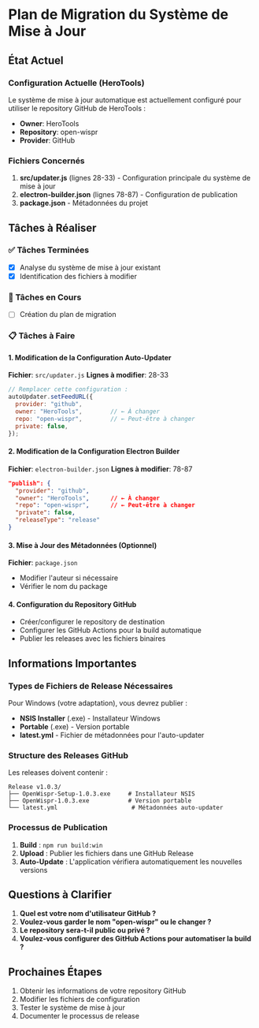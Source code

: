 # Plan de Migration du Système de Mise à Jour

## État Actuel

### Configuration Actuelle (HeroTools)
Le système de mise à jour automatique est actuellement configuré pour utiliser le repository GitHub de HeroTools :
- **Owner**: HeroTools
- **Repository**: open-wispr
- **Provider**: GitHub

### Fichiers Concernés
1. **src/updater.js** (lignes 28-33) - Configuration principale du système de mise à jour
2. **electron-builder.json** (lignes 78-87) - Configuration de publication
3. **package.json** - Métadonnées du projet

## Tâches à Réaliser

### ✅ Tâches Terminées
- [x] Analyse du système de mise à jour existant
- [x] Identification des fichiers à modifier

### 🔄 Tâches en Cours
- [ ] Création du plan de migration

### 📋 Tâches à Faire

#### 1. Modification de la Configuration Auto-Updater
**Fichier**: `src/updater.js`
**Lignes à modifier**: 28-33
```javascript
// Remplacer cette configuration :
autoUpdater.setFeedURL({
  provider: "github",
  owner: "HeroTools",        // ← À changer
  repo: "open-wispr",        // ← Peut-être à changer
  private: false,
});
```

#### 2. Modification de la Configuration Electron Builder
**Fichier**: `electron-builder.json`
**Lignes à modifier**: 78-87
```json
"publish": {
  "provider": "github",
  "owner": "HeroTools",      // ← À changer
  "repo": "open-wispr",      // ← Peut-être à changer
  "private": false,
  "releaseType": "release"
}
```

#### 3. Mise à Jour des Métadonnées (Optionnel)
**Fichier**: `package.json`
- Modifier l'auteur si nécessaire
- Vérifier le nom du package

#### 4. Configuration du Repository GitHub
- Créer/configurer le repository de destination
- Configurer les GitHub Actions pour la build automatique
- Publier les releases avec les fichiers binaires

## Informations Importantes

### Types de Fichiers de Release Nécessaires
Pour Windows (votre adaptation), vous devrez publier :
- **NSIS Installer** (.exe) - Installateur Windows
- **Portable** (.exe) - Version portable
- **latest.yml** - Fichier de métadonnées pour l'auto-updater

### Structure des Releases GitHub
Les releases doivent contenir :
```
Release v1.0.3/
├── OpenWispr-Setup-1.0.3.exe     # Installateur NSIS
├── OpenWispr-1.0.3.exe           # Version portable
└── latest.yml                     # Métadonnées auto-updater
```

### Processus de Publication
1. **Build** : `npm run build:win`
2. **Upload** : Publier les fichiers dans une GitHub Release
3. **Auto-Update** : L'application vérifiera automatiquement les nouvelles versions

## Questions à Clarifier

1. **Quel est votre nom d'utilisateur GitHub ?**
2. **Voulez-vous garder le nom "open-wispr" ou le changer ?**
3. **Le repository sera-t-il public ou privé ?**
4. **Voulez-vous configurer des GitHub Actions pour automatiser la build ?**

## Prochaines Étapes

1. Obtenir les informations de votre repository GitHub
2. Modifier les fichiers de configuration
3. Tester le système de mise à jour
4. Documenter le processus de release